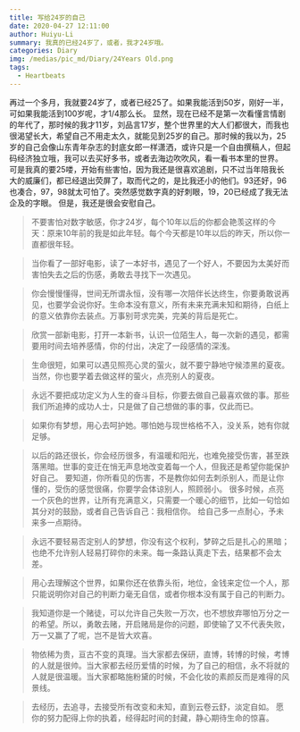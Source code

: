 ```yaml
---
title: 写给24岁的自己
date: 2020-04-27 12:11:00
author: Huiyu-Li
summary: 我真的已经24岁了，或者，我才24岁哦。
categories: Diary
img: /medias/pic_md/Diary/24Years Old.png
tags:
  - Heartbeats
---
```

再过一个多月，我就要24岁了，或者已经25了。如果我能活到50岁，刚好一半，可如果我能活到100岁呢，才1/4那么长。
显然，现在已经不是第一次看懂言情剧的年代了，那时候的我才11岁，刘品言17岁，整个世界里的大人们都很大，而我也很渴望长大，希望自己不用走太久，就能见到25岁的自己。那时候的我以为，25岁的自己会像山东青年杂志的封底女郎一样潇洒，或许只是一个自由撰稿人，但起码经济独立哦，我可以去买好多书，或者去海边吹吹风，看一看书本里的世界。
可是我真的要25喽，开始有些害怕，因为我还是很喜欢追剧，只不过当年陪我长大的威廉们，都已经退出荧屏了，取而代之的，是比我还小的他们。93还好，96也凑合，97，98就太可怕了。突然感觉数字真的好刺眼，19，20已经成了我无法企及的字眼。
但是，我还是很会安慰自己。
>不要害怕对数字敏感，你才24岁，每个10年以后的你都会艳羡这样的今天：原来10年前的我是如此年轻。每个今天都是10年以后的昨天，所以你一直都很年轻。

> 当你看了一部好电影，读了一本好书，遇见了一个好人，不要因为太美好而害怕失去之后的伤感，勇敢去寻找下一次遇见。

> 你会慢慢懂得，世间无所谓永恒，没有哪一次陪伴长达终生，你要勇敢说再见，也要学会说你好。生命本没有意义，所有未来充满未知和期待，白纸上的意义依靠你去装点。万事别苛求完美，完美的背后是死亡。

> 欣赏一部新电影，打开一本新书，认识一位陌生人，每一次新的遇见，都需要用时间去培养感情，你的付出，决定了一段感情的深浅。

> 生命很短，如果可以遇见照亮心灵的萤火，就不要宁静地守候漆黑的夏夜。当然，你也要学着去做这样的萤火，点亮别人的夏夜。

> 永远不要把成功定义为人生的奋斗目标，你要去做自己最喜欢做的事。那些我们所追捧的成功人士，只是做了自己想做的事的事，仅此而已。

> 如果你有梦想，用心去呵护她。哪怕她与现世格格不入，没关系，她有你就足够。

> 以后的路还很长，你会经历很多，有温暖和阳光，也难免接受伤害，甚至跌落黑暗。世事的变迁在悄无声息地改变着每一个人，但我还是希望你能保护好自己。
> 要知道，你所看见的伤害，不是教你如何去刺杀别人，而是让你懂的，受伤的感觉很痛，你要学会体谅别人，照顾弱小。
> 很多时候，点亮一个灰色的世界，让所有充满意义，只需要一个暖心的细节，比如一句恰如其分对的鼓励，或者自己告诉自己：我相信你。
> 给自己多一点耐心，予未来多一点期待。

> 永远不要轻易否定别人的梦想，你没有这个权利，梦碎之后是扎心的黑暗；也绝不允许别人轻易打碎你的未来。每一条路认真走下去，结果都不会太差。

> 用心去理解这个世界，如果你还在依靠头衔，地位，金钱来定位一个人，那只能说明你对自己的判断力毫无自信，或者你根本没有属于自己的判断力。

> 我知道你是一个赌徒，可以允许自己失败一万次，也不想放弃哪怕万分之一的希望。所以，勇敢去赌，开启赌局是你的问题，即使输了又不代表失败，万一又赢了了呢，岂不是皆大欢喜。

> 物依稀为贵，亘古不变的真理。当大家都去保研，直博，转博的时候，考博的人就是很帅。当大家都去经历爱情的时候，为了自己的相信，永不将就的人就是很温暖。当大家都略施粉黛的时候，不会化妆的素颜反而是难得的风景线。

> 去经历，去追寻，去接受所有改变和未知，直到云卷云舒，淡定自如。
> 愿你的努力配得上你的执着，经得起时间的封藏，静心期待生命的惊喜。